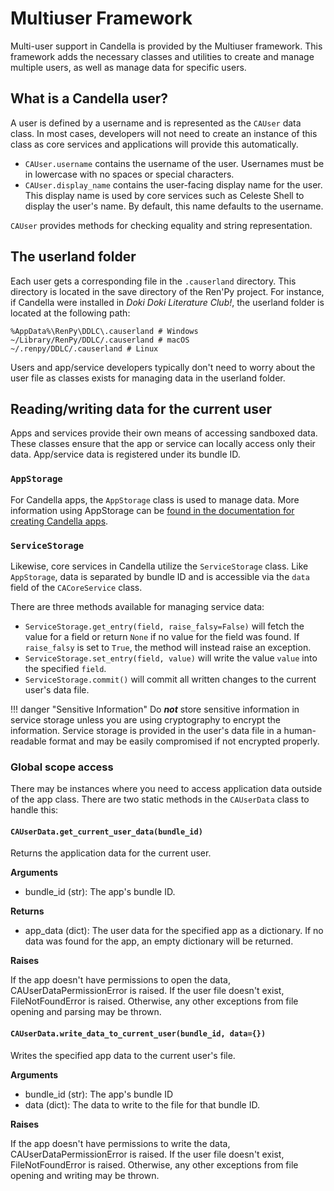 # Multiuser Framework

Multi-user support in Candella is provided by the Multiuser framework. This framework adds the necessary classes and utilities to create and manage multiple users, as well as manage data for specific users.

## What is a Candella user?

A user is defined by a username and is represented as the `CAUser` data class. In most cases, developers will not need to create an instance of this class as core services and applications will provide this automatically.

- `CAUser.username` contains the username of the user. Usernames must be in lowercase with no spaces or special characters.
- `CAUser.display_name` contains the user-facing display name for the user. This display name is used by core services such as Celeste Shell to display the user's name. By default, this name defaults to the username.

`CAUser` provides methods for checking equality and string representation.

## The userland folder

Each user gets a corresponding file in the `.causerland` directory. This directory is located in the save directory of the Ren'Py project. For instance, if Candella were installed in _Doki Doki Literature Club!_, the userland folder is located at the following path:

```
%AppData%\RenPy\DDLC\.causerland # Windows
~/Library/RenPy/DDLC/.causerland # macOS
~/.renpy/DDLC/.causerland # Linux
```

Users and app/service developers typically don't need to worry about the user file as classes exists for managing data in the userland folder.

## Reading/writing data for the current user

Apps and services provide their own means of accessing sandboxed data. These classes ensure that the app or service can locally access only their data. App/service data is registered under its bundle ID.

### `AppStorage`

For Candella apps, the `AppStorage` class is used to manage data. More information using AppStorage can be [found in the documentation for creating Candella apps][caapplication].

### `ServiceStorage`

Likewise, core services in Candella utilize the `ServiceStorage` class. Like `AppStorage`, data is separated by bundle ID and is accessible via the `data` field of the `CACoreService` class.

There are three methods available for managing service data:

- `ServiceStorage.get_entry(field, raise_falsy=False)` will fetch the value for a field or return `None` if no value for the field was found. If `raise_falsy` is set to `True`, the method will instead raise an exception.
- `ServiceStorage.set_entry(field, value)` will write the value `value` into the specified `field`.
- `ServiceStorage.commit()` will commit all written changes to the current user's data file.

!!! danger "Sensitive Information"
    Do _**not**_ store sensitive information in service storage unless you are using cryptography to encrypt the information. Service storage is provided in the user's data file in a human-readable format and may be easily compromised if not encrypted properly.

### Global scope access

There may be instances where you need to access application data outside of the app class. There are two static methods in the `CAUserData` class to handle this:

#### `CAUserData.get_current_user_data(bundle_id)`
Returns the application data for the current user.

**Arguments**

- bundle_id (str): The app's bundle ID.

**Returns**

- app_data (dict): The user data for the specified app as a dictionary. If no data was found for the app, an empty dictionary will be returned.

**Raises**

If the app doesn't have permissions to open the data, CAUserDataPermissionError is raised.
    If the user file doesn't exist, FileNotFoundError is raised. Otherwise, any other
    exceptions from file opening and parsing may be thrown.

#### `CAUserData.write_data_to_current_user(bundle_id, data={})`
Writes the specified app data to the current user's file.
            
**Arguments**

- bundle_id (str): The app's bundle ID
- data (dict): The data to write to the file for that bundle ID.

**Raises**

If the app doesn't have permissions to write the data, CAUserDataPermissionError is raised.
    If the user file doesn't exist, FileNotFoundError is raised. Otherwise, any other
    exceptions from file opening and writing may be thrown.

[caapplication]: ./03-candella-app.md#app-storage